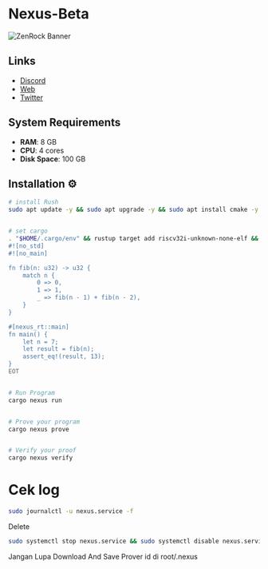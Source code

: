 # Nexus-Beta

![ZenRock Banner](https://pbs.twimg.com/profile_banners/1508993482655866881/1723065167/1500x500)

## Links
- [Discord](https://discord.gg/tzTYqBCx)
- [Web](https://beta.nexus.xyz/)
- [Twitter](https://x.com/NexusLabsHQ/status/1800324588116860933)

## System Requirements

- **RAM**: 8 GB
- **CPU**: 4 cores
- **Disk Space**: 100 GB

## Installation ⚙️

```bash
# install Rush
sudo apt update -y && sudo apt upgrade -y && sudo apt install cmake -y && sudo apt install build-essential -y && curl --proto '=https' --tlsv1.2 -sSf https://sh.rustup.rs | sh


# set cargo
. "$HOME/.cargo/env" && rustup target add riscv32i-unknown-none-elf && cargo install --git https://github.com/nexus-xyz/nexus-zkvm nexus-tools --tag 'v1.0.0' && cargo nexus new nexus-project && cd nexus-project && cd src && rm -rf main.rs && cat <<EOT >> main.rs
#![no_std]
#![no_main]

fn fib(n: u32) -> u32 {
    match n {
        0 => 0,
        1 => 1,
        _ => fib(n - 1) + fib(n - 2),
    }
}

#[nexus_rt::main]
fn main() {
    let n = 7;
    let result = fib(n);
    assert_eq!(result, 13);
}
EOT


# Run Program
cargo nexus run


# Prove your program
cargo nexus prove


# Verify your proof
cargo nexus verify
```

# Cek log
```bash
sudo journalctl -u nexus.service -f
```


Delete
```bash
sudo systemctl stop nexus.service && sudo systemctl disable nexus.service && sudo rm /etc/systemd/system/nexus.service && sudo systemctl daemon-reload && sudo systemctl reset-failed
```

Jangan Lupa Download And Save
Prover id di root/.nexus
